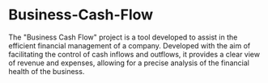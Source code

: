 # Business-Cash-Flow
The "Business Cash Flow" project is a tool developed to assist in the efficient financial management of a company. Developed with the aim of facilitating the control of cash inflows and outflows, it provides a clear view of revenue and expenses, allowing for a precise analysis of the financial health of the business.
